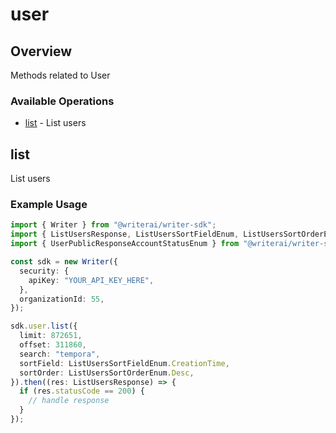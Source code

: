 # user

## Overview

Methods related to User

### Available Operations

* [list](#list) - List users

## list

List users

### Example Usage

```typescript
import { Writer } from "@writerai/writer-sdk";
import { ListUsersResponse, ListUsersSortFieldEnum, ListUsersSortOrderEnum } from "@writerai/writer-sdk/dist/sdk/models/operations";
import { UserPublicResponseAccountStatusEnum } from "@writerai/writer-sdk/dist/sdk/models/shared";

const sdk = new Writer({
  security: {
    apiKey: "YOUR_API_KEY_HERE",
  },
  organizationId: 55,
});

sdk.user.list({
  limit: 872651,
  offset: 311860,
  search: "tempora",
  sortField: ListUsersSortFieldEnum.CreationTime,
  sortOrder: ListUsersSortOrderEnum.Desc,
}).then((res: ListUsersResponse) => {
  if (res.statusCode == 200) {
    // handle response
  }
});
```
